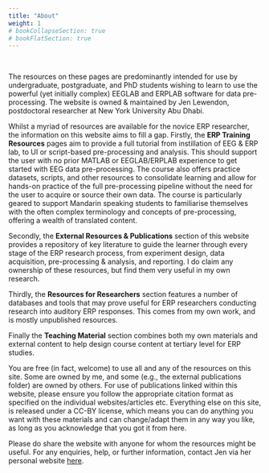 ```yaml
---
title: "About"
weight: 1
# bookCollapseSection: true
# bookFlatSection: true
---
```

<br>

The resources on these pages are predominantly intended for use by undergraduate, postgraduate, and PhD students wishing to learn to use the powerful (yet initially complex) EEGLAB and ERPLAB software for data pre-processing. The website is owned & maintained by Jen Lewendon, postdoctoral researcher at New York University Abu Dhabi. 

Whilst a myriad of resources are available for the novice ERP researcher, the information on this website aims to fill a gap. Firstly, the **ERP Training Resources** pages aim to provide a full tutorial from instillation of EEG & ERP lab, to UI or script-based pre-processing and analysis. This should support the user with no prior MATLAB or EEGLAB/ERPLAB experience to get started with EEG data pre-processing. The course also offers practice datasets, scripts, and other resources to consolidate learning and allow for hands-on practice of the full pre-processing pipeline without the need for the user to acquire or source their own data. The course is particularly geared to support Mandarin speaking students to familiarise themselves with the often complex terminology and concepts of pre-processing, offering a wealth of translated content.

Secondly, the **External Resources & Publications** section of this website provides a repository of key literature to guide the learner through every stage of the ERP research process, from experiment design, data acquisition, pre-processing & analysis, and reporting. I do claim any ownership of these resources, but find them very useful in my own research.

Thirdly, the **Resources for Researchers** section features a number of databases and tools that may prove useful for ERP researchers conducting research into auditory ERP responses. This comes from my own work, and is mostly unpublished resources.

Finally the **Teaching Material** section combines both my own materials and external content to help design course content at tertiary level for ERP studies.

You are free (in fact, welcome) to use all and any of the resources on this site. Some are owned by me, and some (e.g., the external publications folder) are owned by others. For use of publications linked within this website, please ensure you follow the appropriate citation format as specified on the individual websites/articles etc. Everything else on this site, is released under a CC-BY license, which means you can do anything you want with these materials and can change/adapt them in any way you like, as long as you acknowledge that you got it from here.

Please do share the website with anyone for whom the resources might be useful. For any enquiries, help, or further information, contact Jen via her personal website [here](https://j-lewen.github.io/).